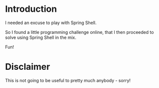 # Introduction
I needed an excuse to play with Spring Shell.

So I found a little programming challenge online, that I then proceeded to solve
using Spring Shell in the mix.

Fun!

# Disclaimer
This is not going to be useful to pretty much anybody - sorry!